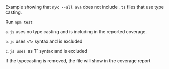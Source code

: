 Example showing that `nyc --all ava` does not include `.ts` files that use type casting.

Run `npm test`

`a.js` uses no type casting and is including in the reported coverage.

`b.js` uses `<T>` syntax and is excluded

`c.js uses `as T` syntax and is excluded

If the typecasting is removed, the file will show in the coverage report
